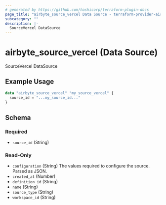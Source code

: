 ```yaml
---
# generated by https://github.com/hashicorp/terraform-plugin-docs
page_title: "airbyte_source_vercel Data Source - terraform-provider-airbyte"
subcategory: ""
description: |-
  SourceVercel DataSource
---
```


# airbyte_source_vercel (Data Source)

SourceVercel DataSource

## Example Usage

```terraform
data "airbyte_source_vercel" "my_source_vercel" {
  source_id = "...my_source_id..."
}
```

<!-- schema generated by tfplugindocs -->
## Schema

### Required

- `source_id` (String)

### Read-Only

- `configuration` (String) The values required to configure the source. Parsed as JSON.
- `created_at` (Number)
- `definition_id` (String)
- `name` (String)
- `source_type` (String)
- `workspace_id` (String)
